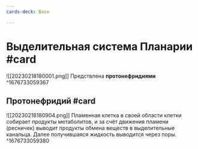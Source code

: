 ```yaml
---
cards-deck: Base

---
```


# Выделительная система Планарии #card
![[20230218180001.png]]
Предствлена **протонефридиями**
^1676733059367

## Протонефридий #card
![[20230218180904.png]]
Пламенная клетка в своей области клетки собирает продукты метаболитов, и за счёт движения пламени (ресничек) выводит продукты обмена веществ в выделительные канальца. Далее получившаяся жидкость выводится через поры.
^1676733059380
